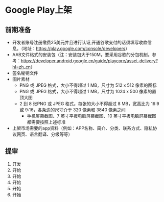 # Google Play上架

## 前期准备
- 开发者账号注册缴费25美元并且进行认证,开通谷歌支付的话须填写收款信息。（地址：<https://play.google.com/console/developers>）
- AAB文件格式的安装包（注：安装包大于150M，要采用谷歌的分包机制。参考：<https://developer.android.google.cn/guide/playcore/asset-delivery?hl=zh_cn>）
- 签名秘钥文件
- 图片素材
  + PNG 或 JPEG 格式，大小不得超过 1 MB，尺寸为 512 x 512 像素的图标
  + PNG 或 JPEG 格式，大小不得超过 1 MB，尺寸为 1024 x 500 像素的置顶大图
  + 2 到 8 张PNG 或 JPEG 格式，每张的大小不得超过 8 MB，宽高比为 16:9 或 9:16，各条边的尺寸介于 320 像素和 3840 像素之间
    * 手机屏幕截图、7 英寸平板电脑屏幕截图、10 英寸平板电脑屏幕截图都需要按照上述标准
- 上架市场需要的app资料（例如：APP名称、简介、分类、联系方式、隐私协议网页、语言翻译、分级等等）
## 提审
1. 开发
2. 开始
3. 开始
2. 开始
2. 开始
2. 开始